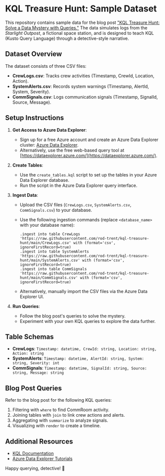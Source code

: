 # KQL Treasure Hunt: Sample Dataset

This repository contains sample data for the blog post ["KQL Treasure Hunt: Solve a Data Mystery with Queries."](https://rodtrent.substack.com/p/kql-treasure-hunt-solve-a-data-mystery) The data simulates logs from the *Starlight Outpost*, a fictional space station, and is designed to teach KQL (Kusto Query Language) through a detective-style narrative.

## Dataset Overview
The dataset consists of three CSV files:
- **CrewLogs.csv**: Tracks crew activities (Timestamp, CrewId, Location, Action).
- **SystemAlerts.csv**: Records system warnings (Timestamp, AlertId, System, Severity).
- **CommSignals.csv**: Logs communication signals (Timestamp, SignalId, Source, Message).

## Setup Instructions
1. **Get Access to Azure Data Explorer**:
   - Sign up for a free Azure account and create an Azure Data Explorer cluster: [Azure Data Explorer](https://azure.microsoft.com/en-us/services/data-explorer/).
   - Alternatively, use the free web-based query tool at [https://dataexplorer.azure.com/](https://dataexplorer.azure.com/).

2. **Create Tables**:
   - Use the `create_tables.kql` script to set up the tables in your Azure Data Explorer database.
   - Run the script in the Azure Data Explorer query interface.

3. **Ingest Data**:
   - Upload the CSV files (`CrewLogs.csv`, `SystemAlerts.csv`, `CommSignals.csv`) to your database.
   - Use the following ingestion commands (replace `<database_name>` with your database name):

     ```kql
     .ingest into table CrewLogs 'https://raw.githubusercontent.com/rod-trent/kql-treasure-hunt/main/CrewLogs.csv' with (format='csv', ignoreFirstRecord=true)
     .ingest into table SystemAlerts 'https://raw.githubusercontent.com/rod-trent/kql-treasure-hunt/main/SystemAlerts.csv' with (format='csv', ignoreFirstRecord=true)
     .ingest into table CommSignals 'https://raw.githubusercontent.com/rod-trent/kql-treasure-hunt/main/CommSignals.csv' with (format='csv', ignoreFirstRecord=true)
     ```

   - Alternatively, manually import the CSV files via the Azure Data Explorer UI.

4. **Run Queries**:
   - Follow the blog post's queries to solve the mystery.
   - Experiment with your own KQL queries to explore the data further.

## Table Schemas
- **CrewLogs**: `Timestamp: datetime, CrewId: string, Location: string, Action: string`
- **SystemAlerts**: `Timestamp: datetime, AlertId: string, System: string, Severity: int`
- **CommSignals**: `Timestamp: datetime, SignalId: string, Source: string, Message: string`

## Blog Post Queries
Refer to the blog post for the following KQL queries:
1. Filtering with `where` to find CommRoom activity.
2. Joining tables with `join` to link crew actions and alerts.
3. Aggregating with `summarize` to analyze signals.
4. Visualizing with `render` to create a timeline.

## Additional Resources
- [KQL Documentation](https://learn.microsoft.com/en-us/azure/data-explorer/kusto/query/)
- [Azure Data Explorer Tutorials](https://learn.microsoft.com/en-us/azure/data-explorer/kusto/query/tutorials)

Happy querying, detective! 🚀
